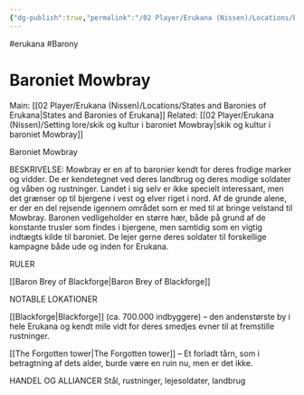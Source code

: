 ```yaml
---
{"dg-publish":true,"permalink":"/02 Player/Erukana (Nissen)/Locations/Baroniet Mowbray/","tags":["erukana","Barony"]}
---
```



#erukana #Barony 

# Baroniet Mowbray
Main: [[02 Player/Erukana (Nissen)/Locations/States and Baronies of Erukana\|States and Baronies of Erukana]]
Related: [[02 Player/Erukana (Nissen)/Setting lore/skik og kultur i baroniet Mowbray\|skik og kultur i baroniet Mowbray]]

Baroniet Mowbray

BESKRIVELSE:
Mowbray er en af to baronier kendt for deres frodige marker og vidder. 
De er kendetegnet ved deres landbrug og deres modige soldater og våben og rustninger. 
Landet i sig selv er ikke specielt interessant, men det grænser op til bjergene i vest og elver riget i nord. 
Af de grunde alene, er der en del rejsende igennem området som er med til at bringe velstand til Mowbray.
Baronen vedligeholder en større hær, både på grund af de konstante trusler som findes i bjergene, men samtidig som en vigtig indtægts kilde til baroniet. De lejer gerne deres soldater til forskellige kampagne både ude og inden for Erukana.

RULER

[[Baron Brey of Blackforge\|Baron Brey of Blackforge]]

NOTABLE LOKATIONER

[[Blackforge\|Blackforge]] (ca. 700.000 indbyggere) – den andenstørste by i hele Erukana og kendt mile vidt for deres smedjes evner til at fremstille rustninger.

[[The Forgotten tower\|The Forgotten tower]] – Et forladt tårn, som i betragtning af dets alder, burde være en ruin nu, men er det ikke.

HANDEL OG ALLIANCER
Stål, rustninger, lejesoldater, landbrug 